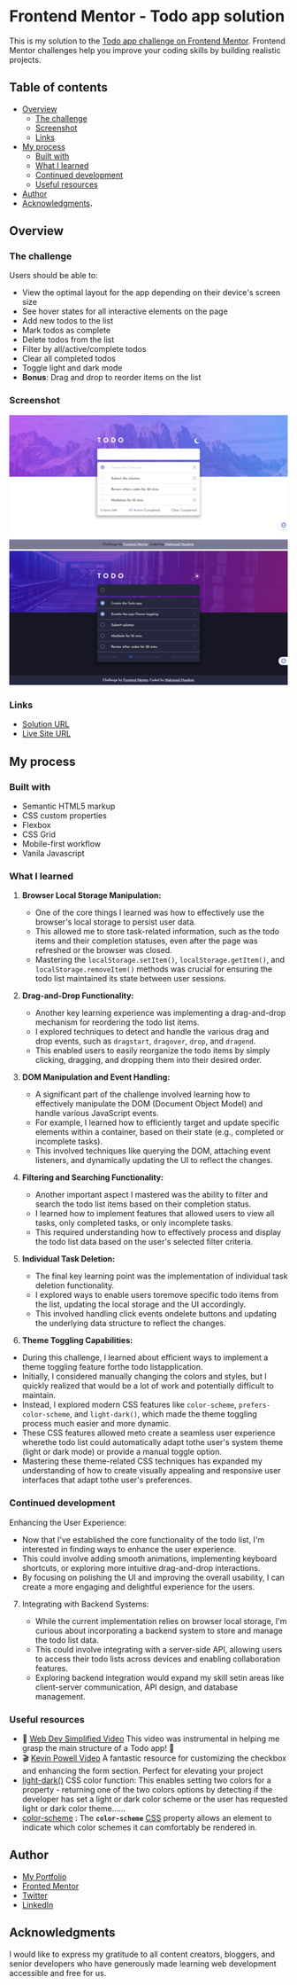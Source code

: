 # Frontend Mentor - Todo app solution

This is my solution to the [Todo app challenge on Frontend Mentor](https://www.frontendmentor.io/challenges/todo-app-Su1_KokOW). Frontend Mentor challenges help you improve your coding skills by building realistic projects.

## Table of contents

- [Overview](#overview)
  - [The challenge](#the-challenge)
  - [Screenshot](#screenshot)
  - [Links](#links)
- [My process](#my-process)
  - [Built with](#built-with)
  - [What I learned](#what-i-learned)
  - [Continued development](#continued-development)
  - [Useful resources](#useful-resources)
- [Author](#author)
- [Acknowledgments](#acknowledgments)**.**

## Overview

### The challenge

Users should be able to:

- View the optimal layout for the app depending on their device's screen size
- See hover states for all interactive elements on the page
- Add new todos to the list
- Mark todos as complete
- Delete todos from the list
- Filter by all/active/complete todos
- Clear all completed todos
- Toggle light and dark mode
- **Bonus**: Drag and drop to reorder items on the list

### Screenshot

![](./images/screenshot.png)
![](./images/darkmode.png)

### Links

- [Solution URL](https://github.com/MahmoodHashem/Mentor-Challanges/tree/main/todo-app)
- [Live Site URL](https://mahmoodhashem.github.io/Mentor-Challanges/todo-app/index.html)

## My process

### Built with

- Semantic HTML5 markup
- CSS custom properties
- Flexbox
- CSS Grid
- Mobile-first workflow
- Vanila Javascript

### What I learned

1. **Browser Local Storage Manipulation:**

   - One of the core things I learned was how to effectively use the browser's local storage to persist user data.
   - This allowed me to store task-related information, such as the todo items and their completion statuses, even after the page was refreshed or the browser was closed.
   - Mastering the `localStorage.setItem()`, `localStorage.getItem()`, and `localStorage.removeItem()` methods was crucial for ensuring the todo list maintained its state between user sessions.
2. **Drag-and-Drop Functionality:**

   - Another key learning experience was implementing a drag-and-drop mechanism for reordering the todo list items.
   - I explored techniques to detect and handle the various drag and drop events, such as `dragstart`, `dragover`, `drop`, and `dragend`.
   - This enabled users to easily reorganize the todo items by simply clicking, dragging, and dropping them into their desired order.
3. **DOM Manipulation and Event Handling:**

   - A significant part of the challenge involved learning how to effectively manipulate the DOM (Document Object Model) and handle various JavaScript events.
   - For example, I learned how to efficiently target and update specific elements within a container, based on their state (e.g., completed or incomplete tasks).
   - This involved techniques like querying the DOM, attaching event listeners, and dynamically updating the UI to reflect the changes.
4. **Filtering and Searching Functionality:**

   - Another important aspect I mastered was the ability to filter and search the todo list items based on their completion status.
   - I learned how to implement features that allowed users to view all tasks, only completed tasks, or only incomplete tasks.
   - This required understanding how to effectively process and display the todo list data based on the user's selected filter criteria.
5. **Individual Task Deletion:**

   - The final key learning point was the implementation of individual task deletion functionality.
   - I explored ways to enable users toremove specific todo items from the list, updating the local storage and the UI accordingly.
   - This involved handling click events ondelete buttons and updating the underlying data structure to reflect the changes.
6. **Theme Toggling Capabilities:**

- During this challenge, I learned about efficient ways to implement a theme toggling feature forthe todo listapplication.
- Initially, I considered manually changing the colors and styles, but I quickly realized that would be a lot of work and potentially difficult to maintain.
- Instead, I explored modern CSS features like `color-scheme`, `prefers-color-scheme`, and `light-dark()`, which made the theme toggling process much easier and more dynamic.
- These CSS features allowed meto create a seamless user experience wherethe todo list could automatically adapt tothe user's system theme (light or dark mode) or provide a manual toggle option.
- Mastering these theme-related CSS techniques has expanded my understanding of how to create visually appealing and responsive user interfaces that adapt tothe user's preferences.

### Continued development

 Enhancing the User Experience:

- Now that I've established the core functionality of the todo list, I'm interested in finding ways to enhance the user experience.
- This could involve adding smooth animations, implementing keyboard shortcuts, or exploring more intuitive drag-and-drop interactions.
- By focusing on polishing the UI and improving the overall usability, I can create a more engaging and delightful experience for the users.

7. Integrating with Backend Systems:

   - While the current implementation relies on browser local storage, I'm curious about incorporating a backend system to store and manage the todo list data.
   - This could involve integrating with a server-side API, allowing users to access their todo lists across devices and enabling collaboration features.
   - Exploring backend integration would expand my skill setin areas like client-server communication, API design, and database management.

### Useful resources

- 🎥 [Web Dev Simplified Video](https://www.youtube.com/watch?v=W7FaYfuwu70) This video was instrumental in helping me grasp the main structure of a Todo app! 📝
- 🎬 [Kevin Powell Video](https://www.youtube.com/watch?v=IhmSidOJSeE&t=0s) A fantastic resource for customizing the checkbox and enhancing the form section. Perfect for elevating your project
- [light-dark()](https://developer.mozilla.org/en-US/docs/Web/CSS/color_value/light-dark) CSS color function: This enables setting two colors for a property - returning one of the two colors options by detecting if the developer has set a light or dark color scheme or the user has requested light or dark color theme......
- [color-scheme](https://developer.mozilla.org/en-US/docs/Web/CSS/color-scheme) : The **`color-scheme`** [CSS](https://developer.mozilla.org/en-US/docs/Web/CSS) property allows an element to indicate which color schemes it can comfortably be rendered in.

## Author

- [My Portfolio](https://main--mahmood-hashemi.netlify.app/)
- [Fronted Mentor](https://www.frontendmentor.io/profile/MahmoodHasheme/yourusername)
- [Twitter](https://twitter.com/Mahmood18999963)
- [LinkedIn](https://www.linkedin.com/in/shah-mahmood-hashemi-55172a276/)

## Acknowledgments

I would like to express my gratitude to all content creators, bloggers, and senior developers who have generously made learning web development accessible and free for us.
